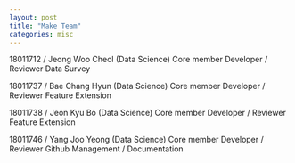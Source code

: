 ```yaml
---
layout: post
title: "Make Team"
categories: misc
---
```


18011712 / Jeong Woo Cheol  (Data Science)
Core member
Developer / Reviewer
Data Survey

18011737 / Bae Chang Hyun (Data Science)
Core member
Developer / Reviewer
Feature Extension

18011738 / Jeon Kyu Bo (Data Science)
Core member
Developer / Reviewer
Feature Extension

18011746 / Yang Joo Yeong (Data Science)
Core member
Developer / Reviewer
Github Management / Documentation
